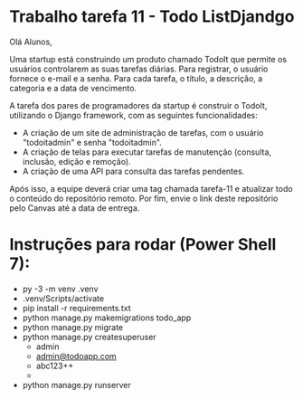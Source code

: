 # Trabalho tarefa 11 - Todo ListDjandgo

Olá Alunos,

Uma startup está construindo um produto chamado TodoIt que permite os usuários controlarem as suas tarefas diárias. Para registrar, o usuário fornece o e-mail e a senha. Para cada tarefa, o título, a descrição, a categoria e a data de vencimento.

A tarefa dos pares de programadores da startup é construir o TodoIt, utilizando o Django framework, com as seguintes funcionalidades:

* A criação de um site de administração de tarefas, com o usuário "todoitadmin" e senha "todoitadmin".
* A criação de telas para executar tarefas de manutenção (consulta, inclusão, edição e remoção).
* A criação de uma API para consulta das tarefas pendentes.

Após isso, a equipe deverá criar uma tag chamada tarefa-11 e atualizar todo o conteúdo do repositório remoto. Por fim, envie o link deste repositório pelo Canvas até a data de entrega.

# Instruções para rodar (Power Shell 7):
- py -3 -m venv .venv
- .venv/Scripts/activate
- pip install -r requirements.txt
- python manage.py makemigrations todo_app
- python manage.py migrate
- python manage.py createsuperuser
  - admin
  - admin@todoapp.com
  - abc123++
  - 
- python manage.py runserver
